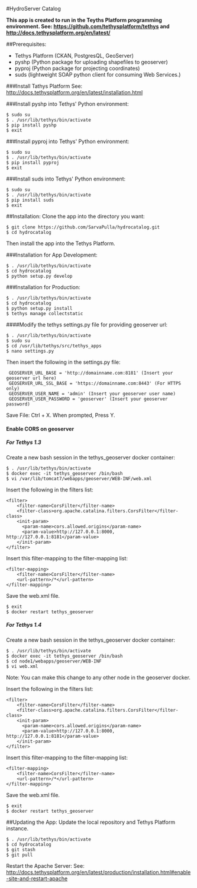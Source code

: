 #HydroServer Catalog

**This app is created to run in the Teyths Platform programming environment.
See: https://github.com/tethysplatform/tethys and http://docs.tethysplatform.org/en/latest/**

##Prerequisites:
- Tethys Platform (CKAN, PostgresQL, GeoServer)
- pyshp (Python package for uploading shapefiles to geoserver)
- pyproj (Python package for projecting coordinates)
- suds (lightweight SOAP python client for consuming Web Services.)


###Install Tathys Platform
See: http://docs.tethysplatform.org/en/latest/installation.html

###Install pyshp into Tethys' Python environment:
```
$ sudo su
$ . /usr/lib/tethys/bin/activate
$ pip install pyshp
$ exit
```
###Install pyproj into Tethys' Python environment:
```
$ sudo su
$ . /usr/lib/tethys/bin/activate
$ pip install pyproj
$ exit
```
###Install suds into Tethys' Python environment:
```
$ sudo su
$ . /usr/lib/tethys/bin/activate
$ pip install suds
$ exit
```

##Installation:
Clone the app into the directory you want:
```
$ git clone https://github.com/SarvaPulla/hydrocatalog.git
$ cd hydrocatalog
```

Then install the app into the Tethys Platform.

###Installation for App Development:
```
$ . /usr/lib/tethys/bin/activate
$ cd hydrocatalog
$ python setup.py develop
```
###Installation for Production:
```
$ . /usr/lib/tethys/bin/activate
$ cd hydrocatalog
$ python setup.py install
$ tethys manage collectstatic
```
####Modify the tethys settings.py file for providing geoserver url:
```
$ . /usr/lib/tethys/bin/activate
$ sudo su
$ cd /usr/lib/tethys/src/tethys_apps
$ nano settings.py
```
 Then insert the following in the settings.py file:
 ```
  GEOSERVER_URL_BASE = 'http://domainname.com:8181' (Insert your geoserver url here)
  GEOSERVER_URL_SSL_BASE = 'https://domainname.com:8443' (For HTTPS only)
  GEOSERVER_USER_NAME = 'admin' (Insert your geoserver user name) 
  GEOSERVER_USER_PASSWORD = 'geoserver' (Insert your geoserver password)
```
  Save File: Ctrl + X. When prompted, Press Y.

#### Enable CORS on geoserver

##### For Tethys 1.3
Create a new bash session in the tethys_geoserver docker container:
```
$ . /usr/lib/tethys/bin/activate
$ docker exec -it tethys_geoserver /bin/bash
$ vi /var/lib/tomcat7/webapps/geoserver/WEB-INF/web.xml
```
Insert the following in the filters list:
```
<filter>
    <filter-name>CorsFilter</filter-name>
    <filter-class>org.apache.catalina.filters.CorsFilter</filter-class>
    <init-param>
      <param-name>cors.allowed.origins</param-name>
      <param-value>http://127.0.0.1:8000, http://127.0.0.1:8181</param-value>
    </init-param>
</filter>
```
Insert this filter-mapping to the filter-mapping list:
```
<filter-mapping>
    <filter-name>CorsFilter</filter-name>
    <url-pattern>/*</url-pattern>
</filter-mapping>
```
Save the web.xml file.
```
$ exit
$ docker restart tethys_geoserver
```
##### For Tethys 1.4
Create a new bash session in the tethys_geoserver docker container:

```
$ . /usr/lib/tethys/bin/activate
$ docker exec -it tethys_geoserver /bin/bash
$ cd node1/webapps/geoserver/WEB-INF
$ vi web.xml
```
Note: You can make this change to any other node in the geoserver docker.

Insert the following in the filters list:
```
<filter>
    <filter-name>CorsFilter</filter-name>
    <filter-class>org.apache.catalina.filters.CorsFilter</filter-class>
    <init-param>
      <param-name>cors.allowed.origins</param-name>
      <param-value>http://127.0.0.1:8000, http://127.0.0.1:8181</param-value>
    </init-param>
</filter>
```
Insert this filter-mapping to the filter-mapping list:
```
<filter-mapping>
    <filter-name>CorsFilter</filter-name>
    <url-pattern>/*</url-pattern>
</filter-mapping>
```
Save the web.xml file.
```
$ exit
$ docker restart tethys_geoserver
```

##Updating the App:
Update the local repository and Tethys Platform instance.
```
$ . /usr/lib/tethys/bin/activate
$ cd hydrocatalog
$ git stash
$ git pull
```

Restart the Apache Server:
See: http://docs.tethysplatform.org/en/latest/production/installation.html#enable-site-and-restart-apache
